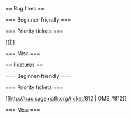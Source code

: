 == Bug fixes ==


=== Beginner-friendly ===


=== Priority tickets ===

[[|]]

=== Misc ===

== Features ==


=== Beginner-friendly ===


=== Priority tickets ===

[[http://trac.sagemath.org/ticket/812 | OMS #812]]

=== Misc ===
